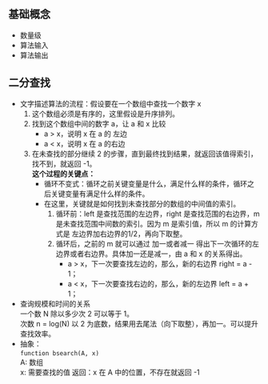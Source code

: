 ## 基础概念
- 数量级
- 算法输入
- 算法输出

## 二分查找
- 文字描述算法的流程：假设要在一个数组中查找一个数字 x   
    1. 这个数组必须是有序的，这里假设是升序排列。
    2. 找到这个数组中间的数字 a，让 a 和 x 比较
        - a > x，说明 x 在 a 的 左边
        - a < x，说明 x 在 a 的右边
    3. 在未查找的部分继续 2 的步骤，直到最终找到结果，就返回该值得索引，找不到，就返回 -1。      
    **这个过程的关键点：**
        - 循环不变式：循环之前关键变量是什么，满足什么样的条件，循环之后关键变量有满足什么样的条件。
        - 在这里，关键就是如何找到未查找部分的数组的中间值的索引。
            1. 循环前：left 是查找范围的左边界，right 是查找范围的右边界，m 是未查找范围中间数的索引。因为 m 是索引值，所以 m 的计算方式是 左边界加右边界的1/2，再向下取整。
            2. 循环后，之前的 m 就可以通过 加一或者减一 得出下一次循环的左边界或者右边界。具体加一还是减一，由 a 和 x 的关系得出。
                - a > x，下一次要查找左边的，那么，新的右边界 right = a - 1；
                - a < x，下一次要查找右边的，那么，新的左边界 left = a + 1；
- 查询规模和时间的关系  
一个数 N 除以多少次 2 可以等于 1。  
次数 n = log(N)   以 2 为底数，结果用去尾法（向下取整），再加一。可以提升查找效率。
- 抽象：   
`function bsearch(A, x)`    
A: 数组  
x: 需要查找的值
返回：x 在 A 中的位置，不存在就返回 -1
